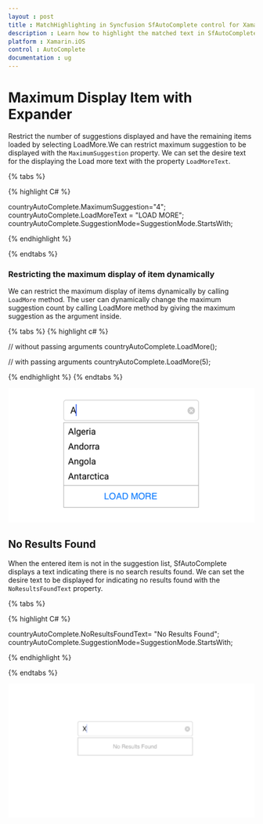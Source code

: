 ```yaml
---
layout : post
title : MatchHighlighting in Syncfusion SfAutoComplete control for Xamarin.iOS
description : Learn how to highlight the matched text in SfAutoComplete
platform : Xamarin.iOS 
control : AutoComplete
documentation : ug
---
```


# Maximum Display Item with Expander

Restrict the number of suggestions displayed and have the remaining items loaded by selecting LoadMore.We can restrict maximum suggestion to be displayed with the `MaximumSuggestion` property. We can set the desire text for the displaying the Load more text with the property `LoadMoreText`.

{% tabs %}

{% highlight C# %}

countryAutoComplete.MaximumSuggestion="4";
countryAutoComplete.LoadMoreText = "LOAD MORE";
countryAutoComplete.SuggestionMode=SuggestionMode.StartsWith;

{% endhighlight %}

{% endtabs %}
### Restricting the maximum display of item dynamically

We can restrict the maximum display of items dynamically by calling `LoadMore` method. The user can dynamically change the maximum suggestion count by calling LoadMore method by giving the maximum suggestion as the argument inside.
 
{% tabs %}
{% highlight c# %}
 
// without passing arguments
countryAutoComplete.LoadMore();
 
// with passing arguments
countryAutoComplete.LoadMore(5);
 
{% endhighlight %}
{% endtabs %}

![](images/loadmore.png)

## No Results Found

When the entered item is not in the suggestion list, SfAutoComplete displays a text indicating there is no search results found. We can set the desire text to be displayed for indicating no results found with the `NoResultsFoundText` property.

{% tabs %}

{% highlight C# %}

countryAutoComplete.NoResultsFoundText= "No Results Found";
countryAutoComplete.SuggestionMode=SuggestionMode.StartsWith;

{% endhighlight %}

{% endtabs %}

![](images/NoResultsFound.png)